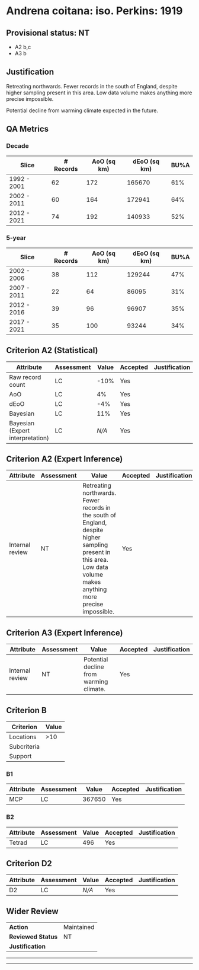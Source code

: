 # Andrena coitana: iso. Perkins: 1919
## Provisional status: NT
- A2 b,c
- A3 b

## Justification
Retreating northwards. Fewer records in the south of England, despite higher sampling present in this area. Low data volume makes anything more precise impossible.

Potential decline from warming climate expected in the future.
## QA Metrics
### Decade
| Slice | # Records | AoO (sq km) | dEoO (sq km) |BU%A |
|---|---|---|---|---|
|1992 - 2001|62|172|165670|61%|
|2002 - 2011|60|164|172941|64%|
|2012 - 2021|74|192|140933|52%|
### 5-year
| Slice | # Records | AoO (sq km) | dEoO (sq km) |BU%A |
|---|---|---|---|---|
|2002 - 2006|38|112|129244|47%|
|2007 - 2011|22|64|86095|31%|
|2012 - 2016|39|96|96907|35%|
|2017 - 2021|35|100|93244|34%|
## Criterion A2 (Statistical)
|Attribute|Assessment|Value|Accepted|Justification
|---|---|---|---|---|
|Raw record count|LC|-10%|Yes||
|AoO|LC|4%|Yes||
|dEoO|LC|-4%|Yes||
|Bayesian|LC|11%|Yes||
|Bayesian (Expert interpretation)|LC|*N/A*|Yes||
## Criterion A2 (Expert Inference)
|Attribute|Assessment|Value|Accepted|Justification
|---|---|---|---|---|
|Internal review|NT|Retreating northwards. Fewer records in the south of England, despite higher sampling present in this area. Low data volume makes anything more precise impossible.|Yes||
## Criterion A3 (Expert Inference)
|Attribute|Assessment|Value|Accepted|Justification
|---|---|---|---|---|
|Internal review|NT|Potential decline from warming climate.|Yes||
## Criterion B
|Criterion| Value|
|---|---|
|Locations|>10|
|Subcriteria||
|Support||
### B1
|Attribute|Assessment|Value|Accepted|Justification
|---|---|---|---|---|
|MCP|LC|367650|Yes||
### B2
|Attribute|Assessment|Value|Accepted|Justification
|---|---|---|---|---|
|Tetrad|LC|496|Yes||
## Criterion D2
|Attribute|Assessment|Value|Accepted|Justification
|---|---|---|---|---|
|D2|LC|*N/A*|Yes||
## Wider Review
|  |  |
|---|---|
|**Action**|Maintained|
|**Reviewed Status**|NT|
|**Justification**||
---
 ---
 <br><br>
